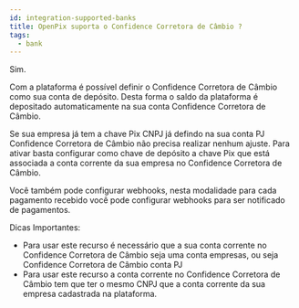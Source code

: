 ```yaml
---
id: integration-supported-banks
title: OpenPix suporta o Confidence Corretora de Câmbio ?
tags:
  - bank
---
```


Sim.

Com a plataforma é possível definir o Confidence Corretora de Câmbio como sua conta de depósito. Desta forma o saldo da plataforma é depositado automaticamente na sua conta Confidence Corretora de Câmbio.

Se sua empresa já tem a chave Pix CNPJ já defindo na sua conta PJ Confidence Corretora de Câmbio não precisa realizar nenhum ajuste. Para ativar basta configurar como chave de depósito a chave Pix que está associada a conta corrente da sua empresa no Confidence Corretora de Câmbio.

Você também pode configurar webhooks, nesta modalidade para cada pagamento recebido você pode configurar webhooks para ser notificado de pagamentos.

Dicas Importantes:

- Para usar este recurso é necessário que a sua conta corrente no Confidence Corretora de Câmbio seja uma conta empresas, ou seja Confidence Corretora de Câmbio conta PJ
- Para usar este recurso a conta corrente no Confidence Corretora de Câmbio tem que ter o mesmo CNPJ que a conta corrente da sua empresa cadastrada na plataforma.
